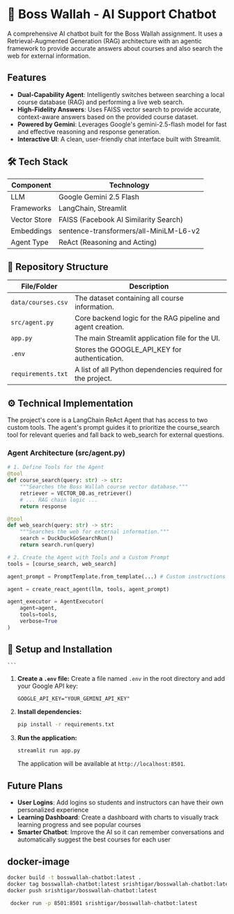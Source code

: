 # 🤖 Boss Wallah - AI Support Chatbot

A comprehensive AI chatbot built for the Boss Wallah assignment. It uses a Retrieval-Augmented Generation (RAG) architecture with an agentic framework to provide accurate answers about courses and also search the web for external information.

## Features

- **Dual-Capability Agent**: Intelligently switches between searching a local course database (RAG) and performing a live web search.
- **High-Fidelity Answers**: Uses FAISS vector search to provide accurate, context-aware answers based on the provided course dataset.
- **Powered by Gemini**: Leverages Google's gemini-2.5-flash model for fast and effective reasoning and response generation.
- **Interactive UI**: A clean, user-friendly chat interface built with Streamlit.

## 🛠️ Tech Stack

| Component | Technology |
|-----------|------------|
| LLM | Google Gemini 2.5 Flash |
| Frameworks | LangChain, Streamlit |
| Vector Store | FAISS (Facebook AI Similarity Search) |
| Embeddings | sentence-transformers/all-MiniLM-L6-v2 |
| Agent Type | ReAct (Reasoning and Acting) |

## 📂 Repository Structure

| File/Folder | Description |
|-------------|-------------|
| `data/courses.csv` | The dataset containing all course information. |
| `src/agent.py` | Core backend logic for the RAG pipeline and agent creation. |
| `app.py` | The main Streamlit application file for the UI. |
| `.env` | Stores the GOOGLE_API_KEY for authentication. |
| `requirements.txt` | A list of all Python dependencies required for the project. |

## ⚙️ Technical Implementation

The project's core is a LangChain ReAct Agent that has access to two custom tools. The agent's prompt guides it to prioritize the course_search tool for relevant queries and fall back to web_search for external questions.

### Agent Architecture (src/agent.py)

```python
# 1. Define Tools for the Agent
@tool
def course_search(query: str) -> str:
    """Searches the Boss Wallah course vector database."""
    retriever = VECTOR_DB.as_retriever()
    # ... RAG chain logic ...
    return response

@tool
def web_search(query: str) -> str:
    """Searches the web for external information."""
    search = DuckDuckGoSearchRun()
    return search.run(query)

# 2. Create the Agent with Tools and a Custom Prompt
tools = [course_search, web_search]

agent_prompt = PromptTemplate.from_template(...) # Custom instructions for the agent

agent = create_react_agent(llm, tools, agent_prompt)

agent_executor = AgentExecutor(
    agent=agent,
    tools=tools,
    verbose=True
)
```

## 🚀 Setup and Installation
    ```
1.  **Create a `.env` file:**
    Create a file named `.env` in the root directory and add your Google API key:
    ```
    GOOGLE_API_KEY="YOUR_GEMINI_API_KEY"
    ```

2.  **Install dependencies:**
    ```bash
    pip install -r requirements.txt
    ```

4.  **Run the application:**
    ```bash
    streamlit run app.py
    ```
    The application will be available at `http://localhost:8501`.

## Future Plans

- **User Logins**: Add logins so students and instructors can have their own personalized experience
- **Learning Dashboard**: Create a dashboard with charts to visually track learning progress and see popular courses
- **Smarter Chatbot**: Improve the AI so it can remember conversations and automatically suggest the best courses for each user

## docker-image 
 ```bash
 docker build -t bosswallah-chatbot:latest .
 docker tag bosswallah-chatbot:latest srishtigar/bosswallah-chatbot:latest
 docker push srishtigar/bosswallah-chatbot:latest
 ```
```bash
 docker run -p 8501:8501 srishtigar/bosswallah-chatbot:latest
 ```

